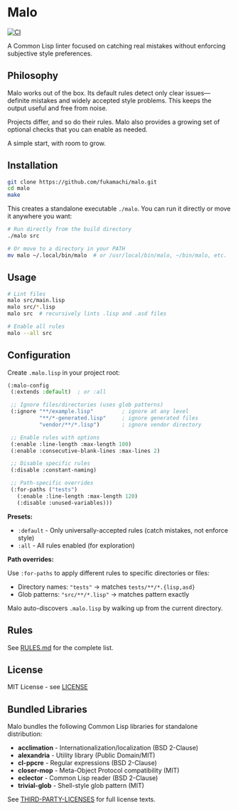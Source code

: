 # Malo

[![CI](https://github.com/fukamachi/malo/actions/workflows/ci.yml/badge.svg)](https://github.com/fukamachi/malo/actions/workflows/ci.yml)

A Common Lisp linter focused on catching real mistakes without enforcing subjective style preferences.

## Philosophy

Malo works out of the box. Its default rules detect only clear issues—definite mistakes and widely accepted style problems. This keeps the output useful and free from noise.

Projects differ, and so do their rules. Malo also provides a growing set of optional checks that you can enable as needed.

A simple start, with room to grow.

## Installation

```bash
git clone https://github.com/fukamachi/malo.git
cd malo
make
```

This creates a standalone executable `./malo`. You can run it directly or move it anywhere you want:

```bash
# Run directly from the build directory
./malo src

# Or move to a directory in your PATH
mv malo ~/.local/bin/malo  # or /usr/local/bin/malo, ~/bin/malo, etc.
```

## Usage

```bash
# Lint files
malo src/main.lisp
malo src/*.lisp
malo src  # recursively lints .lisp and .asd files

# Enable all rules
malo --all src
```

## Configuration

Create `.malo.lisp` in your project root:

```lisp
(:malo-config
 (:extends :default)  ; or :all

 ;; Ignore files/directories (uses glob patterns)
 (:ignore "**/example.lisp"         ; ignore at any level
          "**/*-generated.lisp"     ; ignore generated files
          "vendor/**/*.lisp")       ; ignore vendor directory

 ;; Enable rules with options
 (:enable :line-length :max-length 100)
 (:enable :consecutive-blank-lines :max-lines 2)

 ;; Disable specific rules
 (:disable :constant-naming)

 ;; Path-specific overrides
 (:for-paths ("tests")
   (:enable :line-length :max-length 120)
   (:disable :unused-variables)))
```

**Presets:**

- `:default` - Only universally-accepted rules (catch mistakes, not enforce style)
- `:all` - All rules enabled (for exploration)

**Path overrides:**

Use `:for-paths` to apply different rules to specific directories or files:
- Directory names: `"tests"` → matches `tests/**/*.{lisp,asd}`
- Glob patterns: `"src/**/*.lisp"` → matches pattern exactly

Malo auto-discovers `.malo.lisp` by walking up from the current directory.

## Rules

See [RULES.md](RULES.md) for the complete list.

## License

MIT License - see [LICENSE](LICENSE)

## Bundled Libraries

Malo bundles the following Common Lisp libraries for standalone distribution:

- **acclimation** - Internationalization/localization (BSD 2-Clause)
- **alexandria** - Utility library (Public Domain/MIT)
- **cl-ppcre** - Regular expressions (BSD 2-Clause)
- **closer-mop** - Meta-Object Protocol compatibility (MIT)
- **eclector** - Common Lisp reader (BSD 2-Clause)
- **trivial-glob** - Shell-style glob pattern (MIT)

See [THIRD-PARTY-LICENSES](THIRD-PARTY-LICENSES) for full license texts.

